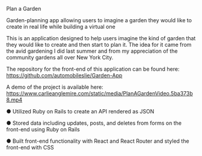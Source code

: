 Plan a Garden

Garden-planning app allowing users to imagine a garden they would like to create in real life while building a virtual one

This is an application designed to help users imagine the kind of garden that they would like to create and then start to plan it. The idea for it came from the avid gardening I did last summer and from my appreciation of the community gardens all over New York City.

The repository for the front-end of this application can be found here: https://github.com/automobileslie/Garden-App

A demo of the project is available here: https://www.carlieanglemire.com/static/media/PlanAGardenVideo.5ba373b8.mp4

● Utilized Ruby on Rails to create an API rendered as JSON

● Stored data including updates, posts, and deletes from forms on the front-end using Ruby on Rails

● Built front-end functionality with React and React Router and styled the front-end with CSS
